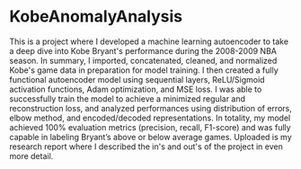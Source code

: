 # KobeAnomalyAnalysis

This is a project where I developed a machine learning autoencoder to take a deep dive into Kobe Bryant's performance during the 2008-2009 NBA season. In summary, I imported, concatenated, cleaned, and normalized Kobe's game data in preparation for model training. 
I then created a fully functional autoencoder model using sequential layers, ReLU/Sigmoid activation functions, Adam optimization, and MSE loss.
I was able to successfully train the model to achieve a minimized regular and reconstruction loss, and analyzed performances using distribution of errors, elbow method, and encoded/decoded representations.
In totality, my model achieved 100% evaluation metrics (precision, recall, F1-score) and was fully capable in labeling Bryant’s above or below average games. Uploaded is my research report where I described the in's and out's of the project in even more detail.
